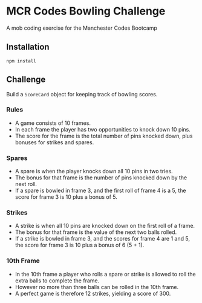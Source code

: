 # MCR Codes Bowling Challenge
A mob coding exercise for the Manchester Codes Bootcamp

## Installation
`npm install`

## Challenge
Build a `ScoreCard` object for keeping track of bowling scores.

### Rules
* A game consists of 10 frames. 
* In each frame the player has two opportunities to knock down 10 pins. 
* The score for the frame is the total number of pins knocked down, plus bonuses for strikes and spares.

### Spares
* A spare is when the player knocks down all 10 pins in two tries. 
* The bonus for that frame is the number of pins knocked down by the next roll. 
* If a spare is bowled in frame 3, and the first roll of frame 4 is a 5, the score for frame 3 is 10 plus a bonus of 5.

### Strikes
* A strike is when all 10 pins are knocked down on the first roll of a frame. 
* The bonus for that frame is the value of the next two balls rolled.
* If a strike is bowled in frame 3, and the scores for frame 4 are 1 and 5, the score for frame 3 is 10 plus a bonus of 6 (5 + 1).

### 10th Frame
* In the 10th frame a player who rolls a spare or strike is allowed to roll the extra balls to complete the frame. 
* However no more than three balls can be rolled in the 10th frame.
* A perfect game is therefore 12 strikes, yielding a score of 300.

